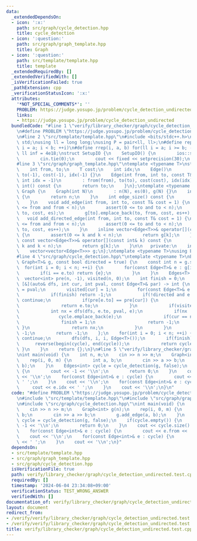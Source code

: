 ```yaml
---
data:
  _extendedDependsOn:
  - icon: ':x:'
    path: src/graph/cycle_detection.hpp
    title: cycle_detection
  - icon: ':question:'
    path: src/graph/graph_template.hpp
    title: Graph
  - icon: ':question:'
    path: src/template/template.hpp
    title: template
  _extendedRequiredBy: []
  _extendedVerifiedWith: []
  _isVerificationFailed: true
  _pathExtension: cpp
  _verificationStatusIcon: ':x:'
  attributes:
    '*NOT_SPECIAL_COMMENTS*': ''
    PROBLEM: https://judge.yosupo.jp/problem/cycle_detection_undirected
    links:
    - https://judge.yosupo.jp/problem/cycle_detection_undirected
  bundledCode: "#line 1 \"verify/library_checker/graph/cycle_detection_undirected.test.cpp\"\
    \n#define PROBLEM \"https://judge.yosupo.jp/problem/cycle_detection_undirected\"\
    \n#line 2 \"src/template/template.hpp\"\n#include <bits/stdc++.h>\nusing namespace\
    \ std;\nusing ll = long long;\nusing P = pair<ll, ll>;\n#define rep(i, a, b) for(ll\
    \ i = a; i < b; ++i)\n#define rrep(i, a, b) for(ll i = a; i >= b; --i)\nconstexpr\
    \ ll inf = 4e18;\nstruct SetupIO {\n    SetupIO() {\n        ios::sync_with_stdio(0);\n\
    \        cin.tie(0);\n        cout << fixed << setprecision(30);\n    }\n} setup_io;\n\
    #line 3 \"src/graph/graph_template.hpp\"\ntemplate <typename T>\nstruct Edge {\n\
    \    int from, to;\n    T cost;\n    int idx;\n    Edge()\n        : from(-1),\
    \ to(-1), cost(-1), idx(-1) {}\n    Edge(int from, int to, const T& cost = 1,\
    \ int idx = -1)\n        : from(from), to(to), cost(cost), idx(idx) {}\n    operator\
    \ int() const {\n        return to;\n    }\n};\ntemplate <typename T>\nstruct\
    \ Graph {\n    Graph(int N)\n        : n(N), es(0), g(N) {}\n    int size() const\
    \ {\n        return n;\n    }\n    int edge_size() const {\n        return es;\n\
    \    }\n    void add_edge(int from, int to, const T& cost = 1) {\n        assert(0\
    \ <= from and from < n);\n        assert(0 <= to and to < n);\n        g[from].emplace_back(from,\
    \ to, cost, es);\n        g[to].emplace_back(to, from, cost, es++);\n    }\n \
    \   void add_directed_edge(int from, int to, const T& cost = 1) {\n        assert(0\
    \ <= from and from < n);\n        assert(0 <= to and to < n);\n        g[from].emplace_back(from,\
    \ to, cost, es++);\n    }\n    inline vector<Edge<T>>& operator[](const int& k)\
    \ {\n        assert(0 <= k and k < n);\n        return g[k];\n    }\n    inline\
    \ const vector<Edge<T>>& operator[](const int& k) const {\n        assert(0 <=\
    \ k and k < n);\n        return g[k];\n    }\n\n   private:\n    int n, es;\n\
    \    vector<vector<Edge<T>>> g;\n};\ntemplate <typename T>\nusing Edges = vector<Edge<T>>;\n\
    #line 4 \"src/graph/cycle_detection.hpp\"\ntemplate <typename T>\nEdges<T> cycle_detection(const\
    \ Graph<T>& g, const bool directed = true) {\n    const int n = g.size();\n  \
    \  for(int i = 0; i < n; ++i) {\n        for(const Edge<T>& e : g[i]) {\n    \
    \        if(i == e.to) return {e};\n        }\n    }\n    Edges<T> cycle;\n  \
    \  vector<int> pre(n, -1), visited(n, 0);\n    int finish = 0;\n    auto dfs =\
    \ [&](auto& dfs, int cur, int pval, const Edge<T>& par) -> int {\n        pre[cur]\
    \ = pval;\n        visited[cur] = 1;\n        for(const Edge<T>& e : g[cur]) {\n\
    \            if(finish) return -1;\n            if(!directed and e.idx == par.idx)\
    \ continue;\n            if(pre[e.to] == pre[cur]) {\n                cycle.emplace_back(e);\n\
    \                return e.to;\n            }\n            if(visited[e.to]) continue;\n\
    \            int nx = dfs(dfs, e.to, pval, e);\n            if(nx != -1) {\n \
    \               cycle.emplace_back(e);\n                if(cur == nx) {\n    \
    \                finish = 1;\n                    return -1;\n               \
    \ }\n                return nx;\n            }\n        }\n        pre[cur] =\
    \ -1;\n        return -1;\n    };\n    for(int i = 0; i < n; ++i) {\n        if(visited[i])\
    \ continue;\n        dfs(dfs, i, i, Edge<T>());\n        if(finish) {\n      \
    \      reverse(begin(cycle), end(cycle));\n            return cycle;\n       \
    \ }\n    }\n    return {};\n}\n#line 5 \"verify/library_checker/graph/cycle_detection_undirected.test.cpp\"\
    \nint main(void) {\n    int n, m;\n    cin >> n >> m;\n    Graph<int> g(n);\n\
    \    rep(i, 0, m) {\n        int a, b;\n        cin >> a >> b;\n        g.add_edge(a,\
    \ b);\n    }\n    Edges<int> cycle = cycle_detection(g, false);\n    if(cycle.empty())\
    \ {\n        cout << -1 << '\\n';\n        return 0;\n    }\n    cout << cycle.size()\
    \ << '\\n';\n    for(const Edge<int>& e : cycle) {\n        cout << e.from <<\
    \ ' ';\n    }\n    cout << '\\n';\n    for(const Edge<int>& e : cycle) {\n   \
    \     cout << e.idx << ' ';\n    }\n    cout << '\\n';\n}\n"
  code: "#define PROBLEM \"https://judge.yosupo.jp/problem/cycle_detection_undirected\"\
    \n#include \"src/template/template.hpp\"\n#include \"src/graph/graph_template.hpp\"\
    \n#include \"src/graph/cycle_detection.hpp\"\nint main(void) {\n    int n, m;\n\
    \    cin >> n >> m;\n    Graph<int> g(n);\n    rep(i, 0, m) {\n        int a,\
    \ b;\n        cin >> a >> b;\n        g.add_edge(a, b);\n    }\n    Edges<int>\
    \ cycle = cycle_detection(g, false);\n    if(cycle.empty()) {\n        cout <<\
    \ -1 << '\\n';\n        return 0;\n    }\n    cout << cycle.size() << '\\n';\n\
    \    for(const Edge<int>& e : cycle) {\n        cout << e.from << ' ';\n    }\n\
    \    cout << '\\n';\n    for(const Edge<int>& e : cycle) {\n        cout << e.idx\
    \ << ' ';\n    }\n    cout << '\\n';\n}"
  dependsOn:
  - src/template/template.hpp
  - src/graph/graph_template.hpp
  - src/graph/cycle_detection.hpp
  isVerificationFile: true
  path: verify/library_checker/graph/cycle_detection_undirected.test.cpp
  requiredBy: []
  timestamp: '2024-06-04 23:34:08+09:00'
  verificationStatus: TEST_WRONG_ANSWER
  verifiedWith: []
documentation_of: verify/library_checker/graph/cycle_detection_undirected.test.cpp
layout: document
redirect_from:
- /verify/verify/library_checker/graph/cycle_detection_undirected.test.cpp
- /verify/verify/library_checker/graph/cycle_detection_undirected.test.cpp.html
title: verify/library_checker/graph/cycle_detection_undirected.test.cpp
---
```

